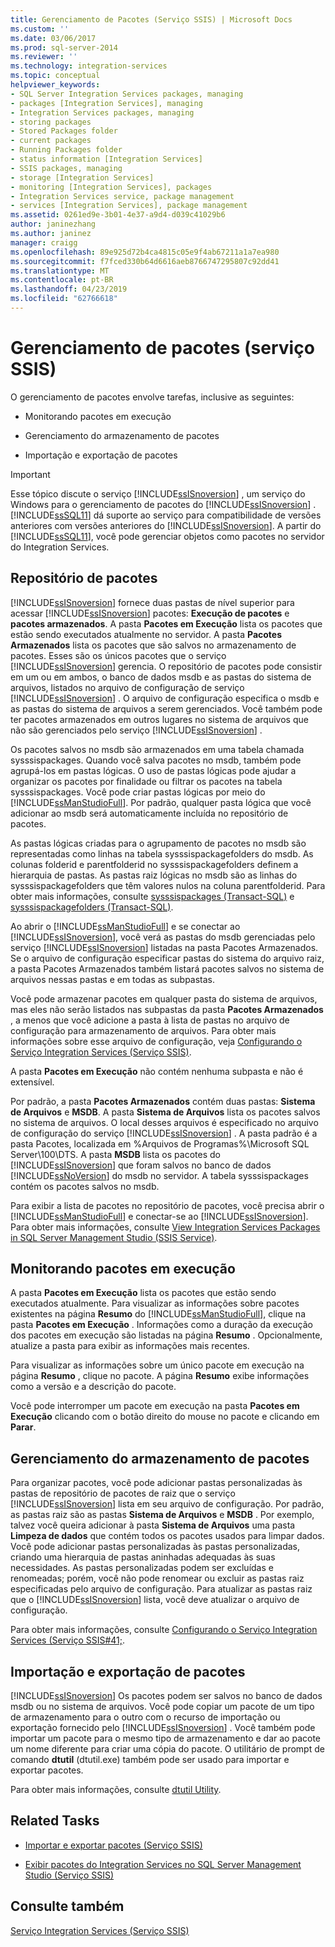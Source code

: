 ```yaml
---
title: Gerenciamento de Pacotes (Serviço SSIS) | Microsoft Docs
ms.custom: ''
ms.date: 03/06/2017
ms.prod: sql-server-2014
ms.reviewer: ''
ms.technology: integration-services
ms.topic: conceptual
helpviewer_keywords:
- SQL Server Integration Services packages, managing
- packages [Integration Services], managing
- Integration Services packages, managing
- storing packages
- Stored Packages folder
- current packages
- Running Packages folder
- status information [Integration Services]
- SSIS packages, managing
- storage [Integration Services]
- monitoring [Integration Services], packages
- Integration Services service, package management
- services [Integration Services], package management
ms.assetid: 0261ed9e-3b01-4e37-a9d4-d039c41029b6
author: janinezhang
ms.author: janinez
manager: craigg
ms.openlocfilehash: 89e925d72b4ca4815c05e9f4ab67211a1a7ea980
ms.sourcegitcommit: f7fced330b64d6616aeb8766747295807c92dd41
ms.translationtype: MT
ms.contentlocale: pt-BR
ms.lasthandoff: 04/23/2019
ms.locfileid: "62766618"
---
```

# <a name="package-management-ssis-service"></a>Gerenciamento de pacotes (serviço SSIS)
  O gerenciamento de pacotes envolve tarefas, inclusive as seguintes:  
  
-   Monitorando pacotes em execução  
  
-   Gerenciamento do armazenamento de pacotes  
  
-   Importação e exportação de pacotes  
  
> [!IMPORTANT]  
>  Esse tópico discute o serviço [!INCLUDE[ssISnoversion](../../includes/ssisnoversion-md.md)] , um serviço do Windows para o gerenciamento de pacotes do [!INCLUDE[ssISnoversion](../../includes/ssisnoversion-md.md)] . [!INCLUDE[ssSQL11](../../includes/sssql11-md.md)] dá suporte ao serviço para compatibilidade de versões anteriores com versões anteriores do [!INCLUDE[ssISnoversion](../../includes/ssisnoversion-md.md)]. A partir do [!INCLUDE[ssSQL11](../../includes/sssql11-md.md)], você pode gerenciar objetos como pacotes no servidor do Integration Services.  
  
## <a name="package-store"></a>Repositório de pacotes  
 [!INCLUDE[ssISnoversion](../../includes/ssisnoversion-md.md)] fornece duas pastas de nível superior para acessar [!INCLUDE[ssISnoversion](../../includes/ssisnoversion-md.md)] pacotes: **Execução de pacotes** e **pacotes armazenados**. A pasta **Pacotes em Execução** lista os pacotes que estão sendo executados atualmente no servidor. A pasta **Pacotes Armazenados** lista os pacotes que são salvos no armazenamento de pacotes. Esses são os únicos pacotes que o serviço [!INCLUDE[ssISnoversion](../../includes/ssisnoversion-md.md)] gerencia. O repositório de pacotes pode consistir em um ou em ambos, o banco de dados msdb e as pastas do sistema de arquivos, listados no arquivo de configuração de serviço [!INCLUDE[ssISnoversion](../../includes/ssisnoversion-md.md)] . O arquivo de configuração especifica o msdb e as pastas do sistema de arquivos a serem gerenciados. Você também pode ter pacotes armazenados em outros lugares no sistema de arquivos que não são gerenciados pelo serviço [!INCLUDE[ssISnoversion](../../includes/ssisnoversion-md.md)] .  
  
 Os pacotes salvos no msdb são armazenados em uma tabela chamada sysssispackages. Quando você salva pacotes no msdb, também pode agrupá-los em pastas lógicas. O uso de pastas lógicas pode ajudar a organizar os pacotes por finalidade ou filtrar os pacotes na tabela sysssispackages. Você pode criar pastas lógicas por meio do [!INCLUDE[ssManStudioFull](../../includes/ssmanstudiofull-md.md)]. Por padrão, qualquer pasta lógica que você adicionar ao msdb será automaticamente incluída no repositório de pacotes.  
  
 As pastas lógicas criadas para o agrupamento de pacotes no msdb são representadas como linhas na tabela sysssispackagefolders do msdb. As colunas folderid e parentfolderid no sysssispackagefolders definem a hierarquia de pastas. As pastas raiz lógicas no msdb são as linhas do sysssispackagefolders que têm valores nulos na coluna parentfolderid. Para obter mais informações, consulte [sysssispackages &#40;Transact-SQL&#41;](/sql/relational-databases/system-tables/sysssispackages-transact-sql) e [sysssispackagefolders &#40;Transact-SQL&#41;](/sql/relational-databases/system-tables/sysssispackagefolders-transact-sql).  
  
 Ao abrir o [!INCLUDE[ssManStudioFull](../../includes/ssmanstudiofull-md.md)] e se conectar ao [!INCLUDE[ssISnoversion](../../includes/ssisnoversion-md.md)], você verá as pastas do msdb gerenciadas pelo serviço [!INCLUDE[ssISnoversion](../../includes/ssisnoversion-md.md)] listadas na pasta Pacotes Armazenados. Se o arquivo de configuração especificar pastas do sistema do arquivo raiz, a pasta Pacotes Armazenados também listará pacotes salvos no sistema de arquivos nessas pastas e em todas as subpastas.  
  
 Você pode armazenar pacotes em qualquer pasta do sistema de arquivos, mas eles não serão listados nas subpastas da pasta **Pacotes Armazenados** , a menos que você adicione a pasta à lista de pastas no arquivo de configuração para armazenamento de arquivos. Para obter mais informações sobre esse arquivo de configuração, veja [Configurando o Serviço Integration Services &#40;Serviço SSIS&#41;](integration-services-service-ssis-service.md).  
  
 A pasta **Pacotes em Execução** não contém nenhuma subpasta e não é extensível.  
  
 Por padrão, a pasta **Pacotes Armazenados** contém duas pastas: **Sistema de Arquivos** e **MSDB**. A pasta **Sistema de Arquivos** lista os pacotes salvos no sistema de arquivos. O local desses arquivos é especificado no arquivo de configuração do serviço [!INCLUDE[ssISnoversion](../../includes/ssisnoversion-md.md)] . A pasta padrão é a pasta Pacotes, localizada em %Arquivos de Programas%\Microsoft SQL Server\100\DTS. A pasta **MSDB** lista os pacotes do [!INCLUDE[ssISnoversion](../../includes/ssisnoversion-md.md)] que foram salvos no banco de dados [!INCLUDE[ssNoVersion](../../includes/ssnoversion-md.md)] do msdb no servidor. A tabela sysssispackages contém os pacotes salvos no msdb.  
  
 Para exibir a lista de pacotes no repositório de pacotes, você precisa abrir o [!INCLUDE[ssManStudioFull](../../includes/ssmanstudiofull-md.md)] e conectar-se ao [!INCLUDE[ssISnoversion](../../includes/ssisnoversion-md.md)]. Para obter mais informações, consulte [View Integration Services Packages in SQL Server Management Studio &#40;SSIS Service&#41;](../view-integration-services-packages-in-sql-server-management-studio-ssis-service.md).  
  
## <a name="monitoring-running-packages"></a>Monitorando pacotes em execução  
 A pasta **Pacotes em Execução** lista os pacotes que estão sendo executados atualmente. Para visualizar as informações sobre pacotes existentes na página **Resumo** do [!INCLUDE[ssManStudioFull](../../includes/ssmanstudiofull-md.md)], clique na pasta **Pacotes em Execução** . Informações como a duração da execução dos pacotes em execução são listadas na página **Resumo** . Opcionalmente, atualize a pasta para exibir as informações mais recentes.  
  
 Para visualizar as informações sobre um único pacote em execução na página **Resumo** , clique no pacote. A página **Resumo** exibe informações como a versão e a descrição do pacote.  
  
 Você pode interromper um pacote em execução na pasta **Pacotes em Execução** clicando com o botão direito do mouse no pacote e clicando em **Parar**.  
  
## <a name="managing-package-storage"></a>Gerenciamento do armazenamento de pacotes  
 Para organizar pacotes, você pode adicionar pastas personalizadas às pastas de repositório de pacotes de raiz que o serviço [!INCLUDE[ssISnoversion](../../includes/ssisnoversion-md.md)] lista em seu arquivo de configuração. Por padrão, as pastas raiz são as pastas **Sistema de Arquivos** e **MSDB** . Por exemplo, talvez você queira adicionar à pasta **Sistema de Arquivos** uma pasta **Limpeza de dados** que contém todos os pacotes usados para limpar dados. Você pode adicionar pastas personalizadas às pastas personalizadas, criando uma hierarquia de pastas aninhadas adequadas às suas necessidades. As pastas personalizadas podem ser excluídas e renomeadas; porém, você não pode renomear ou excluir as pastas raiz especificadas pelo arquivo de configuração. Para atualizar as pastas raiz que o [!INCLUDE[ssISnoversion](../../includes/ssisnoversion-md.md)] lista, você deve atualizar o arquivo de configuração.  
  
 Para obter mais informações, consulte [Configurando o Serviço Integration Services &#40;Serviço SSIS#41;](../configuring-the-integration-services-service-ssis-service.md).  
  
## <a name="importing-and-exporting-packages"></a>Importação e exportação de pacotes  
 [!INCLUDE[ssISnoversion](../../includes/ssisnoversion-md.md)] Os pacotes podem ser salvos no banco de dados msdb ou no sistema de arquivos. Você pode copiar um pacote de um tipo de armazenamento para o outro com o recurso de importação ou exportação fornecido pelo [!INCLUDE[ssISnoversion](../../includes/ssisnoversion-md.md)] . Você também pode importar um pacote para o mesmo tipo de armazenamento e dar ao pacote um nome diferente para criar uma cópia do pacote. O utilitário de prompt de comando **dtutil** (dtutil.exe) também pode ser usado para importar e exportar pacotes.  
  
 Para obter mais informações, consulte [dtutil Utility](../dtutil-utility.md).  
  
## <a name="related-tasks"></a>Related Tasks  
  
-   [Importar e exportar pacotes &#40;Serviço SSIS&#41;](../import-and-export-packages-ssis-service.md)  
  
-   [Exibir pacotes do Integration Services no SQL Server Management Studio &#40;Serviço SSIS&#41;](../view-integration-services-packages-in-sql-server-management-studio-ssis-service.md)  
  
## <a name="see-also"></a>Consulte também  
 [Serviço Integration Services &#40;Serviço SSIS&#41;](integration-services-service-ssis-service.md)  
  
  
